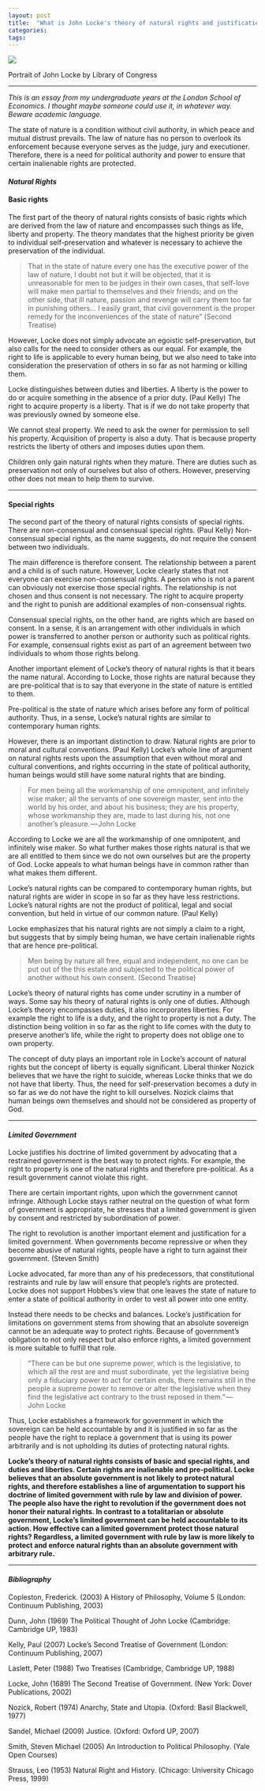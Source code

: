 ```yaml
---
layout: post
title:  "What is John Locke's theory of natural rights and justification for a limited government?"
categories: 
tags: 
---
```


![](https://cdn-images-1.medium.com/max/2600/1*vSh-XNgrwumIvc_H1Ak3Ow.png)

Portrait of John Locke by Library of Congress

---

_This is an essay from my undergraduate years at the London School of Economics. I thought maybe someone could use it, in whatever way. Beware academic language._

The state of nature is a condition without civil authority, in which peace and mutual distrust prevails. The law of nature has no person to overlook its enforcement because everyone serves as the judge, jury and executioner. Therefore, there is a need for political authority and power to ensure that certain inalienable rights are protected.

#### **_Natural Rights_**

#### Basic rights

The first part of the theory of natural rights consists of basic rights which are derived from the law of nature and encompasses such things as life, liberty and property. The theory mandates that the highest priority be given to individual self-preservation and whatever is necessary to achieve the preservation of the individual.

> That in the state of nature every one has the executive power of the law of nature, I doubt not but it will be objected, that it is unreasonable for men to be judges in their own cases, that self-love will make men partial to themselves and their friends; and on the other side, that ill nature, passion and revenge will carry them too far in punishing others… I easily grant, that civil government is the proper remedy for the inconveniences of the state of nature” (Second Treatise)

However, Locke does not simply advocate an egoistic self-preservation, but also calls for the need to consider others as our equal. For example, the right to life is applicable to every human being, but we also need to take into consideration the preservation of others in so far as not harming or killing them.

Locke distinguishes between duties and liberties. A liberty is the power to do or acquire something in the absence of a prior duty. (Paul Kelly) The right to acquire property is a liberty. That is if we do not take property that was previously owned by someone else.

We cannot steal property. We need to ask the owner for permission to sell his property. Acquisition of property is also a duty. That is because property restricts the liberty of others and imposes duties upon them.

Children only gain natural rights when they mature. There are duties such as preservation not only of ourselves but also of others. However, preserving other does not mean to help them to survive.

---

#### Special rights

The second part of the theory of natural rights consists of special rights. There are non-consensual and consensual special rights. (Paul Kelly) Non-consensual special rights, as the name suggests, do not require the consent between two individuals.

The main difference is therefore consent. The relationship between a parent and a child is of such nature. However, Locke clearly states that not everyone can exercise non-consensual rights. A person who is not a parent can obviously not exercise those special rights. The relationship is not chosen and thus consent is not necessary. The right to acquire property and the right to punish are additional examples of non-consensual rights.

Consensual special rights, on the other hand, are rights which are based on consent. In a sense, it is an arrangement with other individuals in which power is transferred to another person or authority such as political rights. For example, consensual rights exist as part of an agreement between two individuals to whom those rights belong.

Another important element of Locke’s theory of natural rights is that it bears the name natural. According to Locke, those rights are natural because they are pre-political that is to say that everyone in the state of nature is entitled to them.

Pre-political is the state of nature which arises before any form of political authority. Thus, in a sense, Locke’s natural rights are similar to contemporary human rights.

However, there is an important distinction to draw. Natural rights are prior to moral and cultural conventions. (Paul Kelly) Locke’s whole line of argument on natural rights rests upon the assumption that even without moral and cultural conventions, and rights occurring in the state of political authority, human beings would still have some natural rights that are binding.

> For men being all the workmanship of one omnipotent, and infinitely wise maker; all the servants of one sovereign master, sent into the world by his order, and about his business; they are his property, whose workmanship they are, made to last during his, not one another’s pleasure. — John Locke

According to Locke we are all the workmanship of one omnipotent, and infinitely wise maker. So what further makes those rights natural is that we are all entitled to them since we do not own ourselves but are the property of God. Locke appeals to what human beings have in common rather than what makes them different.

Locke’s natural rights can be compared to contemporary human rights, but natural rights are wider in scope in so far as they have less restrictions. Locke’s natural rights are not the product of political, legal and social convention, but held in virtue of our common nature. (Paul Kelly)

Locke emphasizes that his natural rights are not simply a claim to a right, but suggests that by simply being human, we have certain inalienable rights that are hence pre-political.

> Men being by nature all free, equal and independent, no one can be put out of the this estate and subjected to the political power of another without his own consent. (Second Treatise)

Locke’s theory of natural rights has come under scrutiny in a number of ways. Some say his theory of natural rights is only one of duties. Although Locke’s theory encompasses duties, it also incorporates liberties. For example the right to life is a duty, and the right to property is not a duty. The distinction being volition in so far as the right to life comes with the duty to preserve another’s life, while the right to property does not oblige one to own property.

The concept of duty plays an important role in Locke’s account of natural rights but the concept of liberty is equally significant. Liberal thinker Nozick believes that we have the right to suicide, whereas Locke thinks that we do not have that liberty. Thus, the need for self-preservation becomes a duty in so far as we do not have the right to kill ourselves. Nozick claims that human beings own themselves and should not be considered as property of God.

---

#### **_Limited Government_**

Locke justifies his doctrine of limited government by advocating that a restrained government is the best way to protect rights. For example, the right to property is one of the natural rights and therefore pre-political. As a result government cannot violate this right.

There are certain important rights, upon which the government cannot infringe. Although Locke stays rather neutral on the question of what form of government is appropriate, he stresses that a limited government is given by consent and restricted by subordination of power.

The right to revolution is another important element and justification for a limited government. When governments become repressive or when they become abusive of natural rights, people have a right to turn against their government. (Steven Smith)

Locke advocated, far more than any of his predecessors, that constitutional restraints and rule by law will ensure that people’s rights are protected. Locke does not support Hobbes’s view that one leaves the state of nature to enter a state of political authority in order to vest all power into one entity.

Instead there needs to be checks and balances. Locke’s justification for limitations on government stems from showing that an absolute sovereign cannot be an adequate way to protect rights. Because of government’s obligation to not only respect but also enforce rights, a limited government is more suitable to fulfill that role.

> “There can be but one supreme power, which is the legislative, to which all the rest are and must subordinate, yet the legislative being only a fiduciary power to act for certain ends, there remains still in the people a supreme power to remove or alter the legislative when they find the legislative act contrary to the trust reposed in them.” — John Locke

Thus, Locke establishes a framework for government in which the sovereign can be held accountable by and it is justified in so far as the people have the right to replace a government that is using its power arbitrarily and is not upholding its duties of protecting natural rights.

**Locke’s theory of natural rights consists of basic and special rights, and duties and liberties. Certain rights are inalienable and pre-political. Locke believes that an absolute government is not likely to protect natural rights, and therefore establishes a line of argumentation to support his doctrine of limited government with rule by law and division of power. The people also have the right to revolution if the government does not honor their natural rights. In contrast to a totalitarian or absolute government, Locke’s limited government can be held accountable to its action. How effective can a limited government protect those natural rights? Regardless, a limited government with rule by law is more likely to protect and enforce natural rights than an absolute government with arbitrary rule.**

---

#### **_Bibliography_**

Copleston, Frederick. (2003) A History of Philosophy, Volume 5 (London: Continuum Publishing, 2003)

Dunn, John (1969) The Political Thought of John Locke (Cambridge: Cambridge UP, 1983)

Kelly, Paul (2007) Locke’s Second Treatise of Government (London: Continuum Publishing, 2007)

Laslett, Peter (1988) Two Treatises (Cambridge, Cambridge UP, 1988)

Locke, John (1689) The Second Treatise of Government. (New York: Dover Publications, 2002)

Nozick, Robert (1974) Anarchy, State and Utopia. (Oxford: Basil Blackwell, 1977)

Sandel, Michael (2009) Justice. (Oxford: Oxford UP, 2007)

Smith, Steven Michael (2005) An Introduction to Political Philosophy. (Yale Open Courses)

Strauss, Leo (1953) Natural Right and History. (Chicago: University Chicago Press, 1999)
